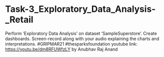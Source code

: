 # Task-3_Exploratory_Data_Analysis-_Retail

Perform ‘Exploratory Data Analysis’ on dataset  ‘SampleSuperstore’.
Create dashboards. Screen-record along with your audio explaining the charts and interpretations. 
#GRIPMAR21 #thesparksfoundation
youtube link: https://youtu.be/dm8RFUWfzLY
by Anubhav Raj Anand
